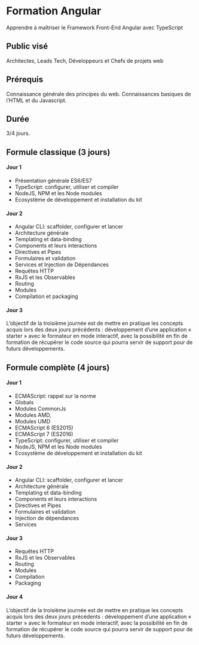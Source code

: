 Formation Angular
=================
Apprendre à maîtriser le Framework Front-End Angular avec TypeScript

## Public visé
Architectes, Leads Tech, Développeurs et Chefs de projets web 

## Prérequis
Connaissance générale des principes du web. Connaissances basiques de l’HTML et du Javascript. 

## Durée
3/4 jours.

## Formule classique (3 jours)
#### Jour 1
* Présentation générale ES6/ES7
* TypeScript: configurer, utiliser et compiler
* NodeJS, NPM et les Node modules
* Ecosystème de développement et installation du kit
#### Jour 2
* Angular CLI: scaffolder, configurer et lancer
* Architecture générale
* Templating et data-binding
* Components et leurs interactions
* Directives et Pipes
* Formulaires et validation
* Services et Injection de Dépendances
* Requêtes HTTP
* RxJS et les Observables
* Routing
* Modules
* Compilation et packaging
#### Jour 3
L’objectif de la troisième journée est de mettre en pratique les concepts acquis lors des deux jours précédents : développement d’une application « starter » avec le formateur en mode interactif, avec la possibilité en fin de formation de récupérer le code source qui pourra servir de support pour de futurs développements.

## Formule complète (4 jours)
#### Jour 1
* ECMAScript: rappel sur la norme
* Globals
* Modules CommonJs
* Modules AMD, 
* Modules UMD
* ECMAScript 6 (ES2015) 
* ECMAScript 7 (ES2016)
* TypeScript: configurer, utiliser et compiler
* NodeJS, NPM et les Node modules
* Ecosystème de développement et installation du kit
#### Jour 2
* Angular CLI: scaffolder, configurer et lancer
* Architecture générale
* Templating et data-binding
* Components et leurs interactions
* Directives et Pipes
* Formulaires et validation
* Injection de dépendances
* Services
#### Jour 3
* Requêtes HTTP
* RxJS et les Observables
* Routing
* Modules
* Compilation 
* Packaging
#### Jour 4
L’objectif de la troisième journée est de mettre en pratique les concepts acquis lors des deux jours précédents : développement d’une application « starter » avec le formateur en mode interactif, avec la possibilité en fin de formation de récupérer le code source qui pourra servir de support pour de futurs développements.
